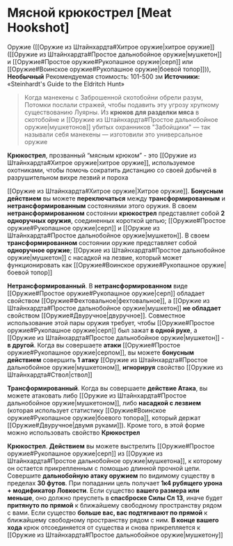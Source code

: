 # Мясной крюкострел [Meat Hookshot]

Оружие ([[Оружие из Штайнхардта#Хитрое оружие|хитрое оружие]] ([[Оружие из Штайнхардта#Простое дальнобойное оружие|мушкетон]] и [[Оружие#Простое оружие#Рукопашное оружие|серп]] или [[Оружие#Воинское оружие#Рукопашное оружие|боевой топор]])), **Необычный**
Рекомендуемая стоимость: 101-500 зм
**Источники:** «Steinhardt's Guide to the Eldritch Hunt»

> Когда манекены с Заброшенной скотобойни обрели разум, Потомки послали стражей, чтобы подавить эту угрозу хрупкому существованию Луярны. Из **крюков для разделки мяса** в скотобойне и [[Оружие из Штайнхардта#Простое дальнобойное оружие|мушкетонов]] убитых охранников "Забойщики" — так называли себя манекены — изготовили это универсальное оружие

**Крюкострел**, прозванный “мясным крюком” - это [[Оружие из Штайнхардта#Хитрое оружие|хитрое оружие]], используемое охотниками, чтобы помочь сократить дистанцию со своей добычей в разрушительном вихре лезвий и пороха

[[Оружие из Штайнхардта#Хитрое оружие|Хитрое оружие]]. **Бонусным действием** вы можете **переключаться** между **трансформированным** и **нетрансформированным** состояниями этого оружия. В своем **нетрансформированном** состоянии **крюкострел** представляет собой **2 одноручных оружия**, соединенных короткой цепью; [[Оружие#Простое оружие#Рукопашное оружие|серп]] и [[Оружие из Штайнхардта#Простое дальнобойное оружие|мушкетон]]. В своем **трансформированном** состоянии оружие представляет собой **одноручное оружие**; [[Оружие из Штайнхардта#Простое дальнобойное оружие|мушкетон]] с насадкой на лезвие, который может функционировать как [[Оружие#Воинское оружие#Рукопашное оружие|боевой топор]]

**Нетрансформированный**. В **нетрансформированном** виде [[Оружие#Простое оружие#Рукопашное оружие|серп]] обладает свойством [[Оружие#Фехтовальное|фехтовальное]], а [[Оружие из Штайнхардта#Простое дальнобойное оружие|мушкетон]] **не обладает** свойством [[Оружие#Двуручное|двуручное]]. Совместное использование этой пары оружия требует, чтобы [[Оружие#Простое оружие#Рукопашное оружие|серп]] был зажат **в одной руке**, а [[Оружие из Штайнхардта#Простое дальнобойное оружие|мушкетон]] - **в другой**. Когда вы совершаете **атаки** [[Оружие#Простое оружие#Рукопашное оружие|серпом]], вы можете **бонусным действием** совершить **1 атаку** [[Оружие из Штайнхардта#Простое дальнобойное оружие|мушкетоном]], **игнорируя** свойство [[Оружие из Штайнхардта#Ствол|ствол]]

**Трансформированный**. Когда вы совершаете **действие Атака**, вы можете атаковать либо [[Оружие из Штайнхардта#Простое дальнобойное оружие|мушкетоном]], либо **насадкой с лезвием** (которая использует статистику [[Оружие#Воинское оружие#Рукопашное оружие|боевого топора]], который держат [[Оружие#Двуручное|двумя руками]]). Кроме того, в этой форме можно использовать свойство **Крюкострел**

**Крюкострел**. **Действием** вы можете выстрелить [[Оружие#Простое оружие#Рукопашное оружие|серп]] из [[Оружие из Штайнхардта#Простое дальнобойное оружие|мушкетона]], к которому он остается прикрепленным с помощью длинной прочной цепи. Совершите **дальнобойную атаку оружием** по видимому существу в пределах **30 футов**. При попадании цель получает **1к4 рубящего урона + модификатор Ловкости**. Если существо **вашего размера или меньше**, оно должно преуспеть в **спасброске Силы Сл 13**, иначе будет **притянуто по прямой** к ближайшему свободному пространству рядом с вами. Если существо **больше вас, вас подтягивают по прямой** к ближайшему свободному пространству рядом с ним. **В конце вашего хода** крюк отсоединяется от существа и снова прикрепляется к [[Оружие из Штайнхардта#Простое дальнобойное оружие|мушкетону]]